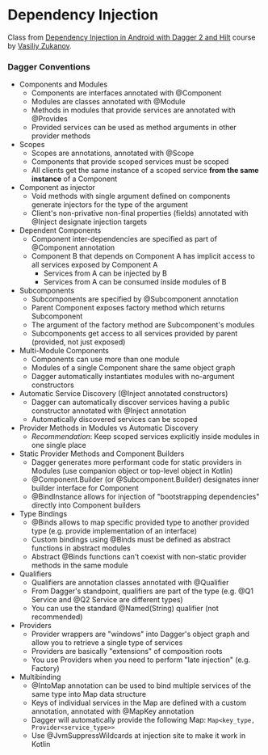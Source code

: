# Dependency Injection

Class from [Dependency Injection in Android with Dagger 2 and Hilt](https://www.udemy.com/course/dependency-injection-in-android-with-dagger/) course by [Vasiliy Zukanov](https://www.udemy.com/user/vasiliy-zukanov/).

### Dagger Conventions

- Components and Modules
  - Components are interfaces annotated with @Component
  - Modules are classes annotated with @Module
  - Methods in modules that provide services are annotated with @Provides
  - Provided services can be used as method arguments in other provider methods
- Scopes
  - Scopes are annotations, annotated with @Scope
  - Components that provide scoped services must be scoped
  - All clients get the same instance of a scoped service **from the same instance** of a Component
- Component as injector
  - Void methods with single argument defined on components generate injectors for the type of the argument
  - Client's non-privative non-final properties (fields) annotated with @Inject designate injection targets
- Dependent Components
  - Component inter-dependencies are specified as part of @Component annotation
  - Component B that depends on Component A has implicit access to all services exposed by Component A
    - Services from A can be injected by B
    - Services from A can be consumed inside modules of B
- Subcomponents
  - Subcomponents are specified by @Subcomponent annotation
  - Parent Component exposes factory method which returns Subcomponent
  - The argument of the factory method are Subcomponent's modules
  - Subcomponents get access to all services provided by parent (provided, not just exposed)
- Multi-Module Components
  - Components can use more than one module
  - Modules of a single Component share the same object graph
  - Dagger automatically instantiates modules with no-argument constructors
- Automatic Service Discovery (@Inject annotated constructors)
  - Dagger can automatically discover services having a public constructor annotated with @Inject annotation
  - Automatically discovered services can be scoped
- Provider Methods in Modules vs Automatic Discovery
  - *Recommendation*: Keep scoped services explicitly inside modules in one single place
- Static Provider Methods and Component Builders
  - Dagger generates more performant code for static providers in Modules (use companion object or top-level object in Kotlin)
  - @Component.Builder (or @Subcomponent.Builder) designates inner builder interface for Component
  - @BindInstance allows for injection of "bootstrapping dependencies" directly into Component builders
- Type Bindings
  - @Binds allows to map specific provided type to another provided type (e.g. provide implementation of an interface)
  - Custom bindings using @Binds must be defined as abstract functions in abstract modules
  - Abstract @Binds functions can't coexist with non-static provider methods in the same module
- Qualifiers
  - Qualifiers are annotation classes annotated with @Qualifier
  - From Dagger's standpoint, qualifiers are part of the type (e.g. @Q1 Service and @Q2 Service are different types)
  - You can use the standard @Named(String) qualifier (not recommended)
- Providers
  - Provider<Type> wrappers are "windows" into Dagger's object graph and allow you to retrieve a single type of services
  - Providers are basically "extensions" of composition roots
  - You use Providers when you need to perform "late injection" (e.g. Factory)
- Multibinding
  - @IntoMap annotation can be used to bind multiple services of the same type into Map data structure
  - Keys of individual services in the Map are defined with a custom annotation, annotated with @MapKey annotation
  - Dagger will automatically provide the following Map: `Map<key_type, Provider<service_type>>`
  - Use @JvmSuppressWildcards at injection site to make it work in Kotlin